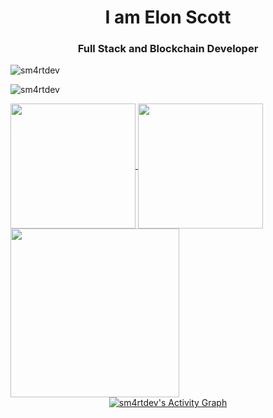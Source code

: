 <h1 align="center">I am Elon Scott</h1>
<h3 align="center">Full Stack and Blockchain Developer</h3>

<p align="left"> <img src="https://komarev.com/ghpvc/?username=sm4rtdev&label=Profile%20views&color=0e75b6&style=flat" alt="sm4rtdev" /> </p>

<p align="left"> <img src="https://github-profile-trophy.vercel.app/?username=sm4rtdev&theme=juicyfresh" alt="sm4rtdev" /></a> </p>

<p align="left">
</p>
<a href="https://github.com/sm4rtdev">
  <img height=200 align="center" src="https://github-readme-streak-stats.herokuapp.com/?user=sm4rtdev&theme=radical" />
</a>
<a href="https://github.com/sm4rtdev">
  <img height=200 align="center" src="https://github-readme-stats.vercel.app/api/top-langs?username=sm4rtdev&show_icons=true&locale=en&layout=compact&langs_count=8&theme=radical" />
</a>
<a href="https://github.com/sm4rtdev">
  <img height=270 align="center" src="https://github-readme-stats.vercel.app/api?username=sm4rtdev&show_icons=true&rank_icon=github&icon_color=79ff97&show=reviews,discussions_started,discussions_answered,prs_merged,prs_merged_percentage&theme=radical" />
</a>
<div align="center">
  <a href="https://github.com/sm4rtdev/sm4rtdev"><img alt="sm4rtdev's Activity Graph" src="https://github-readme-activity-graph.vercel.app/graph/?username=sm4rtdev&bg_color=RRGGBBAA&title_color=84C2C0&color=84C2C0&line=84C2C0&point=DEDEDE&hide_border=true&custom_title=Contribution⠀Graph" /></a>
  </div>
